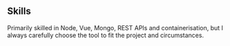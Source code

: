 ## Skills
Primarily skilled in Node, Vue, Mongo, REST APIs and containerisation, but I always carefully choose the tool to fit the project and circumstances.

